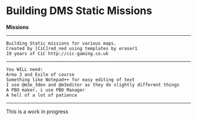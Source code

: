 # Building DMS Static Missions
<b>Missions</b><br>


*******************************************************
	Building Static missions for various maps.
	Created by [CiC]red_ned using templates by eraser1 
	19 years of CiC http://cic-gaming.co.uk
*******************************************************
	You WILL need:
	Arma 3 and Exile of course
	Something like Notepad++ for easy editing of text
	I use @m3e_3den and @m3editor as they do slightly different things
	A PBO maker, i use PBO Manager
	A hell of a lot of patience
*******************************************************
This is a work in progress